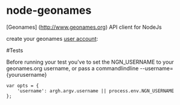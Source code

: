 node-geonames
=============

[Geonames] (http://www.geonames.org) API client for NodeJs

create your geonames [user account](http://www.geonames.org/login):

#Tests

Before running your test you've to set the NGN_USERNAME to your geonames.org username, or pass a commandlindline --username={yourusername}

    var opts = {
        'username': argh.argv.username || process.env.NGN_USERNAME
    };





